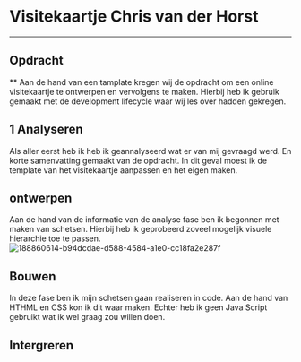 # Visitekaartje Chris van der Horst
***
## Opdracht
**
Aan de hand van een tamplate kregen wij de opdracht om een online visitekaartje te ontwerpen en vervolgens te maken. Hierbij heb ik gebruik gemaakt met de development lifecycle waar wij les over hadden gekregen.

## 1 Analyseren
Als aller eerst heb ik heb ik geannalyseerd wat er van mij gevraagd werd. En korte samenvatting gemaakt van de opdracht. In dit geval moest ik de template van het visitekaartje aanpassen en het eigen maken.

## ontwerpen

Aan de hand van de informatie van de analyse fase ben ik begonnen met maken van schetsen. Hierbij heb ik geprobeerd zoveel mogelijk visuele hierarchie toe te passen.
![188860614-b94dcdae-d588-4584-a1e0-cc18fa2e287f](https://user-images.githubusercontent.com/112861116/199678273-f41cc13b-3c28-4fac-b0e8-e9ca6882a2a9.png)

## Bouwen

In deze fase ben ik mijn schetsen gaan realiseren in code. Aan de hand van HTHML en CSS kon ik dit waar maken. Echter heb ik geen Java Script gebruikt wat ik wel graag zou willen doen.

## Intergreren
